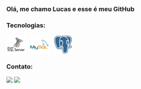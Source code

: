 <div>
  <h3> Olá, me chamo Lucas e esse é meu GitHub </h3>
  <!--<a href="https://github.com/lfsilva92">
  <img src="https://github-readme-stats.vercel.app/api?username=lfsilva92&show_icons=true&theme=gotham"/>-->
</div>
<h3>Tecnologias:</h3>
<div style="display:inline_block">
  <img align="center" alt="lfs-SQL" heigth="20" width="50" src="https://github.com/devicons/devicon/blob/master/icons/microsoftsqlserver/microsoftsqlserver-plain-wordmark.svg">
  &nbsp
  <img align="center" alt="lfs-MySQL" heigth="20" width="50" src="https://github.com/devicons/devicon/blob/master/icons/mysql/mysql-original-wordmark.svg"> 
  &nbsp
  <img align="center" alt="lfs-HTML5" heigth="20" width="50" src="https://github.com/devicons/devicon/blob/master/icons/postgresql/postgresql-plain.svg"> 
</div>
<h3> Contato: </h3>
    <a href="https://www.linkedin.com/in/lferreirajobs" target="_blank"><img src="https://img.shields.io/badge/-LinkedIn-%230077B5?style=for-the-badge&logo=linkedin&logoColor=white" target="_blank"></a> 
    <a href = "mailto:lferreiradasilva.info@gmail.com"><img src="https://img.shields.io/badge/-Gmail-%23333?style=for-the-badge&logo=gmail&logoColor=white" target="_blank"></a>

  



